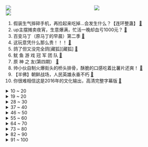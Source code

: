 <div >
	<a style="float:left;width:55%;" href = "https://github.com/anuraghazra/github-readme-stats">
	 <img src = "https://github-readme-stats.vercel.app/api?username=iuuuuuaena&theme=buefy&show_icons=true"/>
	</a>
	<a  style="float:right;width:45%" href = "https://github.com/anuraghazra/github-readme-stats">
	 <img  src="https://github-readme-stats.vercel.app/api/top-langs/?username=anuraghazra&layout=compact"/>
	</a>
	</div>

[![](https://img.shields.io/badge/jxd-@jxdgogogo.xyz-yellowgreen.svg)](https://www.jxdgogogo.xyz)<br>
1. 假装生气摔碎手机，再捡起来吃掉…会发生什么？【连环整蛊】 [:link:](//www.bilibili.com/video/BV17Q4y1q76F) <br>
2. up主摆摊卖夜宵，生意爆满，忙活一晚却血亏1000元？ [:link:](//www.bilibili.com/video/BV1mq4y1G7HL) <br>
3. 百变马丁（原马丁的早晨）第二季 [:link:](//www.bilibili.com/video/BV1Kq4y1V7Z3) <br>
4. 这玩意凭什么那么贵！！！ [:link:](//www.bilibili.com/video/BV1zU4y1u7JY) <br>
5. 鸽了但又没完全鸽[藏狐][藏狐] [:link:](//www.bilibili.com/video/BV1QQ4y1q7mZ) <br>
6. 鱿 鱼 游 戏 冠 军 团 队 [:link:](//www.bilibili.com/video/BV1Zh411b7PS) <br>
7. 原 神 之 友(第四期） [:link:](//www.bilibili.com/video/BV11q4y1G78b) <br>
8. 帅小伙自制火爆街头的桥头排骨，酥脆的口感吃着比薯片还爽！ [:link:](//www.bilibili.com/video/BV1244y1v7ee) <br>
9. 【半佛】朝鲜战场，人民英雄永垂不朽 [:link:](//www.bilibili.com/video/BV13Q4y1Q7Jp) <br>
10. 你很难相信这是2016年的文化输出，高清完整字幕版 [:link:](//www.bilibili.com/video/BV193411r78Z) <br>
<details>
<summary>10 ~ 20</summary>

11. 小 学 校 霸 [:link:](//www.bilibili.com/video/BV13u411o7ax) <br>
12. 出圈名场面！让我看看是谁高血压了！国产古装大戏《琅琊榜》第六期 [:link:](//www.bilibili.com/video/BV14Q4y1Q7ZC) <br>
13. 捣 蛋 鬼 [:link:](//www.bilibili.com/video/BV1H44y147A7) <br>
14. 女友站在身后偷听男友和朋友们议论自己，结果……甜度超标啦！ [:link:](//www.bilibili.com/video/BV15L4y1z7A9) <br>
15. 芜湖钢琴师 [:link:](//www.bilibili.com/video/BV1D34y1m7Lz) <br>
16. 顶配M1 Max挤爆牙膏！近五万的价格到底香不香？2021 MacBook Pro评测 [:link:](//www.bilibili.com/video/BV1ST4y1R7U7) <br>
17. 在氧气少一半的地方生活怎样？探秘中国海拔4000米小镇！ [:link:](//www.bilibili.com/video/BV1Qb4y1h76c) <br>
18. 【耶鲁大学】知名公开课：哲学——死亡 |  教授带你 [:link:](//www.bilibili.com/video/BV1V3411k7Q1) <br>
19. 外国网友无法理解：“中国人为什么那么爱国？！！” [:link:](//www.bilibili.com/video/BV16L411g7y5) <br>
</details>
<details>
<summary>19 ~ 20</summary>

20. 故 事 王 [:link:](//www.bilibili.com/video/BV1Fq4y1V74F) <br>
21. 【时代少年团】《这福气给你要不要》之晚餐大作战 [:link:](//www.bilibili.com/video/BV1wu411o7rn) <br>
22. 这个是懒还是聪明 [:link:](//www.bilibili.com/video/BV1Jr4y117Y3) <br>
23. 《杀死那个石家庄人》希望大家喜欢哈哈 [:link:](//www.bilibili.com/video/BV1Yf4y1g7Na) <br>
24. 动 画 版 章 鱼 游 戏 [:link:](//www.bilibili.com/video/BV1m34y1m7b8) <br>
25. 老人哭着问交警：生活什么时候才会好起来 [:link:](//www.bilibili.com/video/BV1yL4y1i77y) <br>
26. 刚搬来宿舍，我应该做什么，才能让他们知道我不是好惹的？ [:link:](//www.bilibili.com/video/BV1UF411e73b) <br>
27. “我敲！把女友名字纹身上，分手了...”柳州警方打击鬼火犯罪 [:link:](//www.bilibili.com/video/BV1pr4y117hc) <br>
28. 花 京 院 の  🍒 [:link:](//www.bilibili.com/video/BV1fQ4y1U7dT) <br>
</details>
<details>
<summary>28 ~ 30</summary>

29. 当我用假牛奶整蛊家人 [:link:](//www.bilibili.com/video/BV1yf4y1M73i) <br>
30. 我做了一个“徐大虾牌”蛋糕！？ [:link:](//www.bilibili.com/video/BV1BR4y177Zi) <br>
31. 濒死孩子被当成诈骗工具，我追踪了7天，在微博扒出了一个诈骗团伙！【洞察社会系列56】 [:link:](//www.bilibili.com/video/BV1w44y1i7uw) <br>
32. 当普通女生模仿易梦玲。。。 [:link:](//www.bilibili.com/video/BV1NQ4y1S7gV) <br>
33. 破记录试吃，请全村吃一条170多斤的巨大剑鱼，太霸气了 [:link:](//www.bilibili.com/video/BV1jv41137Xu) <br>
34. 我们的肌肉为什么会突然抽筋？ [:link:](//www.bilibili.com/video/BV1mR4y1J71d) <br>
35. 如果全世界都在讲日语…爆笑如雷了家人们 [:link:](//www.bilibili.com/video/BV1KQ4y1q7AG) <br>
36. 西安最安静的餐厅，点餐全靠手写，4元一份的面连吃3碗，暖胃又暖心！ [:link:](//www.bilibili.com/video/BV1S34y1m7Hc) <br>
37. 这女的骗我玩了多少垃圾游戏！【阅片无数Ⅱ 24】 [:link:](//www.bilibili.com/video/BV1HL411g7hk) <br>
</details>
<details>
<summary>37 ~ 40</summary>

38. 王传君——五年前，他亲手把自己打了个粉碎！ [:link:](//www.bilibili.com/video/BV1SU4y1F7n2) <br>
39. 这玩意凭什么那么火？！！ [:link:](//www.bilibili.com/video/BV1ph41187Qd) <br>
40. 【4K60FPS】共和时代《Apologize》核能现场！唱哭无数人的神曲！ [:link:](//www.bilibili.com/video/BV18Q4y1q77h) <br>
41. 耗时18天！在纸上玩DNF [:link:](//www.bilibili.com/video/BV1Mq4y1R7pL) <br>
42. 48岁「榜一大哥」之死：被女主播榨光巨款后拉黑，亲生女儿崩溃…… [:link:](//www.bilibili.com/video/BV1xQ4y1q7Pf) <br>
43. 谁能猜到结局我倒立洗头（四） [:link:](//www.bilibili.com/video/BV1BP4y1b734) <br>
44. 百万年薪的大老板自述：我之前是负面教材 [:link:](//www.bilibili.com/video/BV1jU4y1c7qA) <br>
45. 【井上正大】帝 骑 0 元 购 [:link:](//www.bilibili.com/video/BV1NL4y1z7aD) <br>
46. 特种兵的集体婚礼，华服新娘太美！ [:link:](//www.bilibili.com/video/BV1x34y1o79Z) <br>
</details>
<details>
<summary>46 ~ 50</summary>

47. 我变成了一颗3D弹球！ [:link:](//www.bilibili.com/video/BV1Mh41187fK) <br>
48. 【流氓软件大乱斗】up耗费500小时以身试毒，见证流氓软件间的诸神之战 [:link:](//www.bilibili.com/video/BV1TR4y1n7YU) <br>
49. 纯人声高能演绎《西游记》主题曲！【MayTree五月树】 [:link:](//www.bilibili.com/video/BV1LP4y1L7LS) <br>
50. 【医学博士】熬夜对脱发有多大伤害？｜ 秃发还能救回来吗？ [:link:](//www.bilibili.com/video/BV18L411g7j3) <br>
51. 这才是我真正向往的生活 [:link:](//www.bilibili.com/video/BV1zL4y1i7kc) <br>
52. 那个孩子的梦想只属于他自己！ [:link:](//www.bilibili.com/video/BV1SQ4y1q7u6) <br>
53. 街头橘子汁，纯天然，没有添加任何调料，非常的健康！ [:link:](//www.bilibili.com/video/BV1Qq4y1G7s1) <br>
54. 可以边打棒球边吃饭的店？哪有人吃饭不戴头盔的？【怎么这么值ep32-cages】 [:link:](//www.bilibili.com/video/BV1gr4y117cs) <br>
55. 厨师长教你：“爆炒鱿鱼”的家常做法，口感爽脆，香辣过瘾 [:link:](//www.bilibili.com/video/BV1F3411k7TP) <br>
</details>
<details>
<summary>55 ~ 60</summary>

56. 电影最TOP：一口气看完《007》系列（24部正传+2部外传） [:link:](//www.bilibili.com/video/BV1q44y1v7ea) <br>
57. 《明日方舟》SideStory「长夜临光」活动先导PV [:link:](//www.bilibili.com/video/BV1vT4y1R7D8) <br>
58. 十年前不是2001,而是2011 [:link:](//www.bilibili.com/video/BV1DP4y1t7JV) <br>
59. 《动物迷惑行为大赏➐➎》 [:link:](//www.bilibili.com/video/BV1bu411o7KW) <br>
60. 【RAY】我把折叠屏手机做成了我们的地球 [:link:](//www.bilibili.com/video/BV1Zh411b7Q7) <br>
61. 13台手机，从满电肝到关机，谁是联盟最强手机？ [:link:](//www.bilibili.com/video/BV1vF411e7hY) <br>
62. 好猛的娘们儿…… [:link:](//www.bilibili.com/video/BV1ZL411g7GE) <br>
63. 耗时200个小时，我成为了全中国最快的玩家。。。。【游戏众生相】 [:link:](//www.bilibili.com/video/BV1gu411o7pt) <br>
64. 论如何才能让自己男人变得优秀 [:link:](//www.bilibili.com/video/BV1244y1v71P) <br>
</details>
<details>
<summary>64 ~ 70</summary>

65. 中世纪火力不足恐惧症 [:link:](//www.bilibili.com/video/BV1gT4y1d7Up) <br>
66. 斥巨资买10斤整只羊腿做水盆羊肉，汤清澈如水，肉鲜美入魂！ [:link:](//www.bilibili.com/video/BV15Q4y1S7Dm) <br>
67. 最强整蛊！带怕鬼的女朋友去猛鬼游乐园，结果居然… [:link:](//www.bilibili.com/video/BV1cq4y1R7sE) <br>
68. 摊主：我老婆生了，城管！帮我看个摊！网友：一个敢贴，一个敢贴 [:link:](//www.bilibili.com/video/BV1w34y1U7Aw) <br>
69. 【自我介绍】认识一下，我是向晚！！！ [:link:](//www.bilibili.com/video/BV1sv411u78Q) <br>
70. 新室友这样正常吗 [:link:](//www.bilibili.com/video/BV1d44y1v7oR) <br>
71. 完整版来了，发完我下地了（kongkongkongkong） [:link:](//www.bilibili.com/video/BV1Yq4y1G7Uw) <br>
72. 靠谱盘点140:破而后立！EDG队史首次进入四强，LCK:准备好接受围剿了吗？ [:link:](//www.bilibili.com/video/BV1zT4y1R7Qd) <br>
73. 去不了二次元，就让二次元过来 [:link:](//www.bilibili.com/video/BV1AQ4y1q7hn) <br>
</details>
<details>
<summary>73 ~ 80</summary>

74. 《走向共和》翻案还不够，还要全面美化李鸿章，这风气怎么来的？ [:link:](//www.bilibili.com/video/BV1C44y1v7UY) <br>
75. 好羞耻！偷偷cos成英雄联盟阿狸给男友惊喜，结果竟然.... [:link:](//www.bilibili.com/video/BV1eQ4y1q7i7) <br>
76. 睡在床板上的男孩，没有被褥只能裹着衣服睡觉 [:link:](//www.bilibili.com/video/BV1oh411b7uu) <br>
77. 开口跪！英雄联盟《Legends never Die》翻唱，传奇永不熄 [:link:](//www.bilibili.com/video/BV1qF411Y77D) <br>
78. 我居然花6150元做了3D版的狂扁小朋友？ [:link:](//www.bilibili.com/video/BV1cq4y1G76E) <br>
79. 【优菈生贺读信】与我一同，去雪山滑雪吧~ [:link:](//www.bilibili.com/video/BV12T4y1R7ew) <br>
80. 【1900】毛先生好！共和国不会忘记你的模样《古田军号》精讲下篇 [:link:](//www.bilibili.com/video/BV15q4y1R7Wq) <br>
81. 【XIII】“希斯奈家族不需要无罪者。” [:link:](//www.bilibili.com/video/BV19T4y1R7hy) <br>
82. 教 学 事 故 [:link:](//www.bilibili.com/video/BV1ZR4y1J7dJ) <br>
</details>
<details>
<summary>82 ~ 90</summary>

83. 震惊！韩国火箭失败发射原因找到了！ [:link:](//www.bilibili.com/video/BV15r4y117bW) <br>
84. 海底捞员工说要给我拿个盆吃！！！不私藏了。      隐藏系列安排。 [:link:](//www.bilibili.com/video/BV1FL4y1z7hZ) <br>
85. 一加 x 原神 ｜青空结界诞生记 [:link:](//www.bilibili.com/video/BV1yf4y1M7XT) <br>
86. 印度骗子一年骗美国人骗出三分之一军费，FBI震怒！！！ [:link:](//www.bilibili.com/video/BV1Vu411o77L) <br>
87. 再见了，横店！梦开始的地方，结果总有遗憾，但我问心无愧！ [:link:](//www.bilibili.com/video/BV1mf4y1M79L) <br>
88. 后来才发现，他说的都是真的！ [:link:](//www.bilibili.com/video/BV1KF411e7q1) <br>
89. 【罗翔】一个大男人用丝袜堵住空气质量监测装置？这犯了什么罪？ [:link:](//www.bilibili.com/video/BV1Db4y1a7cW) <br>
90. 学了土木工程，就能当包工头么？ [:link:](//www.bilibili.com/video/BV1nL411g7z6) <br>
91. 姜还是老的辣 [:link:](//www.bilibili.com/video/BV1ZT4y1R7eZ) <br>
</details>
<details>
<summary>91 ~ 100</summary>

92. 几十种食材成本上千做了三天的盆菜你愿意花多少钱来吃？ [:link:](//www.bilibili.com/video/BV1vT4y1R7cy) <br>
93. 因为我们淋过雨，所以懂得为别人撑伞。"感动 "乒乓球 [:link:](//www.bilibili.com/video/BV16R4y1778C) <br>
94. 当隔壁新开了一家女子健身房 [:link:](//www.bilibili.com/video/BV1Cf4y1M71j) <br>
95. 孙燕姿《我怀念的》前奏一起，泪眼朦胧。 [:link:](//www.bilibili.com/video/BV1Z34y1m7jC) <br>
96. 05年拍出6400元一份的葱烧海参重现江湖，传统鲁菜天花板级别的菜品很多人都做错了。 [:link:](//www.bilibili.com/video/BV1Vf4y137XD) <br>
97. 卧槽……我终于理解男生眼中的徐娘半老了！ [:link:](//www.bilibili.com/video/BV1FQ4y1S7iR) <br>
98. 《幻塔》艾达星全面进化，终极测试，向塔顶进发！ [:link:](//www.bilibili.com/video/BV1Lu411f7ZU) <br>
99. 三句话，让美国总统彻底沦陷！美国政坛大戏《纸牌屋》第9期 [:link:](//www.bilibili.com/video/BV1pu411o7qS) <br>
100. 456是什么梗【梗指南】 [:link:](//www.bilibili.com/video/BV1p3411y7hr) <br>
</details>
